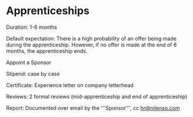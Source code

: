 # Apprenticeships

Duration: 1-6 months

Default expectation: There is a high probability of an offer being made during the apprenticeship. However, if no offer is made at the end of 6 months, the apprenticeship ends.

Appoint a Sponsor

Stipend: case by case

Certificate: Experience letter on company letterhead

Reviews: 2 formal reviews \(mid-apprenticeship and end of apprenticeship\)

Report: Documented over email by the '''Sponsor''', cc hr@nilenso.com

